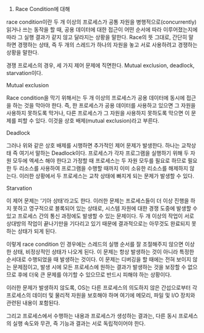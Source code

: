 1.    Race Condition에 대해
 

race condition이란 두 개 이상의 프로세스가 공통 자원을 병행적으로(concurrently) 읽거나 쓰는 동작을 할 때, 공용 데이터에 대한 접근이 어떤 순서에 따라 이루어졌는지에 따라 그 실행 결과가 같지 않고 달라지는 상황을 말한다. Race의 뜻 그대로, 간단히 말하면 경쟁하는 상태, 즉 두 개의 스레드가 하나의 자원을 놓고 서로 사용하려고 경쟁하는 상황을 말한다.

 

경쟁 프로세스의 경우, 세 가지 제어 문제에 직면한다. Mutual exclusion, deadlock, starvation이다.

 

Mutual exclusion

Race condition을 막기 위해서는 두 개 이상의 프로세스가 공용 데이터에 동시에 접근을 하는 것을 막아야 한다. 즉, 한 프로세스가 공용 데이터를 사용하고 있으면 그 자원을 사용하지 못하도록 막거나, 다른 프로세스가 그 자원을 사용하지 못하도록 막으면 이 문제를 피할 수 있다. 이것을 상호 배제(mutual exclusion)라고 부른다.

 

Deadlock

그러나 위와 같은 상호 배제를 시행하면 추가적인 제어 문제가 발생한다. 하나는 교착상태 즉 여기서 말하는 Deadlock이다. 프로세스가 각자 프로그램을 실행하기 위해 두 자원 모두에 엑세스 해야 한다고 가정할 때 프로세스는 두 자원 모두를 필요로 하므로 필요한 두 리소스를 사용하여 프로그램을 수행할 때까지 이미 소유한 리소스를 해제하지 않는다. 이러한 상황에서 두 프로세스는 교착 상태에 빠지게 되는 문제가 발생할 수 있다.

 

Starvation

이 제어 문제는 ‘기아 상태’라고도 한다. 이러한 문제는 프로세스들이 더 이상 진행을 하지 못하고 영구적으로 블록되어 있는 상태로, 시스템 자원에 대한 경쟁 도중에 발생할 수 있고 프로세스 간의 통신 과정에도 발생할 수 있는 문제이다. 두 개 이상의 작업이 서로 상대방의 작업이 끝나기만을 기다리고 있기 때문에 결과적으로는 아무것도 완료되지 못하는 상태가 되게 된다.

 

이렇게 race condition 인 경우에는 스레드의 실행 순서를 잘 조절해주지 않으면 이상한 상태, 비정상적인 상태가 나오게 된다. 이 문제는 항상 발생하는 것이 아니라 특정한 순서대로 수행되었을 때 발생하는 것이다. 이 문제는 디버깅을 할 때에는 전혀 보이지 않는 문제점이고, 발생 시에 모든 프로세스에 원하는 결과가 발생하는 것을 보장할 수 없으므로 후에 더욱 큰 문제를 야기할 수 있으므로 반드시 피해야 하는 상황이다.

이러한 문제가 발생하지 않도록, OS는 다른 프로세스의 의도하지 않은 간섭으로부터 각 프로세스의 데이터 및 물리적 자원을 보호해야 하며 여기에 메모리, 파일 및 I/O 장치와 관련된 내용이 포함된다.

그리고 프로세스에서 수행하는 내용과 프로세스가 생성하는 결과는, 다른 동시 프로세스의 실행 속도와 무관, 즉 기능과 결과는 서로 독립적이어야 한다.
